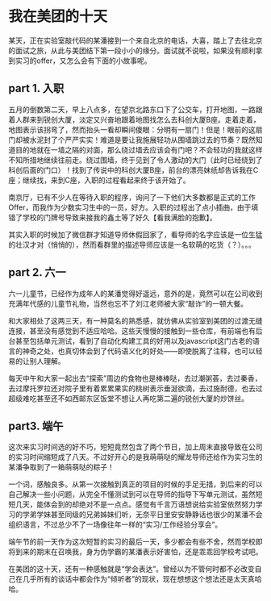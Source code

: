 # 我在美团的十天

某天，正在实验室敲代码的某潘接到一个来自北京的电话，大喜，踏上了去往北京的面试之旅，从此与美团结下第一段小小的缘分。面试就不说啦，如果没有顺利拿到实习的offer，又怎么会有下面的小故事呢。

## part 1. 入职

五月的倒数第二天，早上八点多，在望京北路东口下了公交车，打开地图，一路跟着人群来到锐创大厦，淡定又兴奋地跟着地图找怎么去科创大厦B座。走着走着，地图表示该拐弯了，然而抬头一看却瞬间傻眼：分明有一扇门！但是！眼前的这扇门却被水泥封了个严严实实！难道是要让我施展轻功从围墙跳过去的节奏？既然知道目的地就在一墙之隔的对面，那么绕过墙去应该会有门吧？不会轻功的我就这样不知所措地继续往前走。绕过围墙，终于见到了令人激动的大门（此时已经绕到了科创后面的门口）！找到了传说中的科创大厦B座，前台的漂亮妹纸却告诉我在C座；继续找，来到C座，入职的过程看起来终于该开始了。

南京厅，已有不少人在等待入职的程序，询问了一下他们大多数都是正式的工作Offer，而我作为少数实习生中的一员，好方。入职的过程出了点小插曲，由于填错了学校的门牌号导致来接我的鑫土等了好久【看我满脸的抱歉】。

其实入职的时候加了微信群才知道导师休假回家了，看导师的名字应该是一位生猛的壮汉才对（悄悄的），然而看群里的描述导师应该是一名软萌的吃货（？）。。。

## part 2. 六一

六一儿童节，已经作为成年人的某潘觉得好遥远，意外的是，竟然可以在公司收到充满年代感的儿童节礼物，当然也忘不了刘江老师被大家“敲诈”的一顿大餐。

和大家相处了这两三天，有一种莫名的熟悉感，就仿佛从实验室到美团的过渡无缝连接，甚至没有感觉到不适应哈哈。这些天慢慢的接触到一些仓库，有前端也有后台甚至包括单元测试，看到了自动化构建工具的好用以及javascript这门古老的语言的神奇之处，也真切体会到了代码语义化的好处——即使脱离了注释，也可以轻易的让别人理解。

每天中午和大家一起出去“探索”周边的食物也是棒棒哒，去过潮粥荟，去过秦香，去过摩托罗拉还对院子里有着累累果实的桃树表示垂涎欲滴，去过施耐德，也去过超级难吃甚至还不如西邮东区饭堂不想让人再吃第二遍的锐创大厦的炒饼丝。

## part3. 端午

这次来实习时间选的好不巧，短短竟然包含了两个节日，加上周末直接导致在公司的实习时间缩短成了八天。不过好开心的是我萌萌哒的耀龙导师还给作为实习生的某潘争取到了一箱萌萌哒的粽子！

一个词，感触良多。从第一次接触到真正的项目的时候的手足无措，到后来的可以自己解决一些小问题，从完全不懂测试到可以在导师的指导下写单元测试，虽然短短几天，能体会到的却绝对不是一点点。感觉有千言万语想说给实验室依然努力学习的学弟学妹甚至同级的兄弟姊妹们听，无奈平日里安安静静话也很少的某潘不会组织语言，不过总少不了一场像往年一样的“实习/工作经验分享会”。

端午节的前一天作为这次短暂的实习的最后一天，多少都会有些不舍，然而学校即将到来的期末在召唤我，身为伪学霸的某潘表示好害怕，还是乖乖回学校考试吧。

在美团的这十天，还有一种感触就是“学会表达”。曾经以为不管何时都不必改变自己在几乎所有的谈话中都会作为“倾听者”的现状，现在想想这个想法还是太天真哈哈。